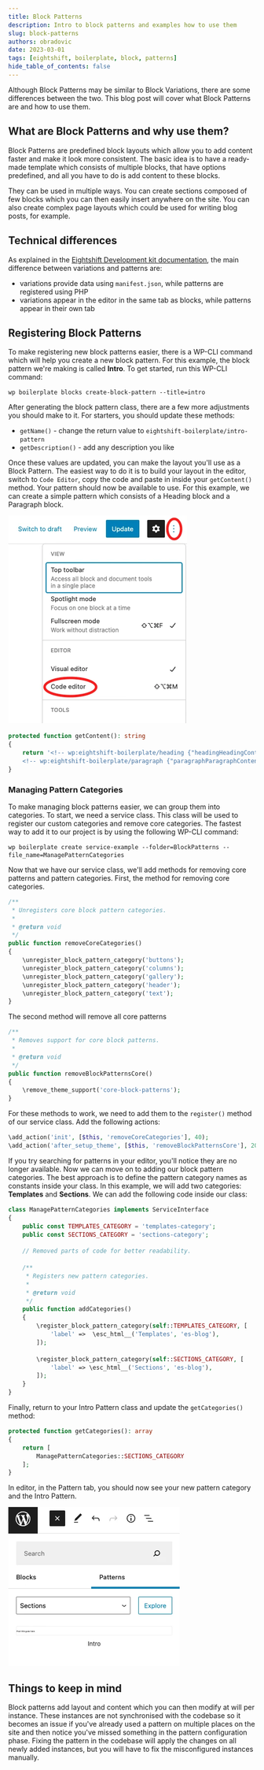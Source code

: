 ```yaml
---
title: Block Patterns
description: Intro to block patterns and examples how to use them
slug: block-patterns
authors: obradovic
date: 2023-03-01
tags: [eightshift, boilerplate, block, patterns]
hide_table_of_contents: false
---
```


Although Block Patterns may be similar to Block Variations, there are some differences between the two. This blog post will cover what Block Patterns are and how to use them.
<!--truncate-->

## What are Block Patterns and why use them?
Block Patterns are predefined block layouts which allow you to add content faster and make it look more consistent. The basic idea is to have a ready-made template which consists of multiple blocks, that have options predefined, and all you have to do is add content to these blocks.

They can be used in multiple ways. You can create sections composed of few blocks which you can then easily insert anywhere on the site. You can also create complex page layouts which could be used for writing blog posts, for example.

## Technical differences
As explained in the [Eightshift Development kit documentation](https://eightshift.com/docs/basics/blocks-patterns), the main difference between variations and patterns are:
- variations provide data using `manifest.json`, while patterns are registered using PHP
- variations appear in the editor in the same tab as blocks, while patterns appear in their own tab


## Registering Block Patterns
To make registering new block patterns easier, there is a WP-CLI command which will help you create a new block pattern. For this example, the block pattern we're making is called **Intro**. To get started, run this WP-CLI command:
```shell
wp boilerplate blocks create-block-pattern --title=intro
```

After generating the block pattern class, there are a few more adjustments you should make to it. For starters, you should update these methods:
- `getName()` - change the return value to `eightshift-boilerplate/intro-pattern`
- `getDescription()` - add any description you like

Once these values are updated, you can make the layout you'll use as a Block Pattern. The easiest way to do it is to build your layout in the editor, switch to `Code Editor`, copy the code and paste in inside your `getContent()` method. Your pattern should now be available to use. For this example, we can create a simple pattern which consists of a Heading block and a Paragraph block.

![Option to switch to Code Editor](/img/blog/code-editor.webp)

```php
protected function getContent(): string
{
	return '<!-- wp:eightshift-boilerplate/heading {"headingHeadingContent":"Post title goes here","headingHeadingSize":"big"} /-->
	<!-- wp:eightshift-boilerplate/paragraph {"paragraphParagraphContent":"\u003cem\u003ePost intro goes here\u003c/em\u003e"} /-->';
}
```

### Managing Pattern Categories

To make managing block patterns easier, we can group them into categories. To start, we need a service class. This class will be used to register our custom categories and remove core categories. The fastest way to add it to our project is by using the following WP-CLI command:
```shell
wp boilerplate create service-example --folder=BlockPatterns --file_name=ManagePatternCategories
```

Now that we have our service class, we'll add methods for removing core patterns and pattern categories. First, the method for removing core categories.
```php
/**
 * Unregisters core block pattern categories.
 *
 * @return void
 */
public function removeCoreCategories()
{
	\unregister_block_pattern_category('buttons');
	\unregister_block_pattern_category('columns');
	\unregister_block_pattern_category('gallery');
	\unregister_block_pattern_category('header');
	\unregister_block_pattern_category('text');
}
```
The second method will remove all core patterns

```php
/**
 * Removes support for core block patterns.
 *
 * @return void
 */
public function removeBlockPatternsCore()
{
	\remove_theme_support('core-block-patterns');
}
```

For these methods to work, we need to add them to the `register()` method of our service class. Add the following actions:
```php
\add_action('init', [$this, 'removeCoreCategories'], 40);
\add_action('after_setup_theme', [$this, 'removeBlockPatternsCore'], 20);
```

If you try searching for patterns in your editor, you'll notice they are no longer available. Now we can move on to adding our block pattern categories. The best approach is to define the pattern category names as constants inside your class. In this example, we will add two categories: **Templates** and **Sections**. We can add the following code inside our class:
```php
class ManagePatternCategories implements ServiceInterface
{
	public const TEMPLATES_CATEGORY = 'templates-category';
	public const SECTIONS_CATEGORY = 'sections-category';

	// Removed parts of code for better readability.

	/**
	 * Registers new pattern categories.
	 *
	 * @return void
	 */
	public function addCategories()
	{
		\register_block_pattern_category(self::TEMPLATES_CATEGORY, [
			'label' =>  \esc_html__('Templates', 'es-blog'),
		]);

		\register_block_pattern_category(self::SECTIONS_CATEGORY, [
			'label' => \esc_html__('Sections', 'es-blog'),
		]);
	}
}
```

Finally, return to your Intro Pattern class and update the `getCategories()` method:
```php
protected function getCategories(): array
{
	return [
		ManagePatternCategories::SECTIONS_CATEGORY
	];
}
```

In editor, in the Pattern tab, you should now see your new pattern category and the Intro Pattern.

![New pattern category and block pattern](/img/blog/block-pattern-example.webp)

## Things to keep in mind
Block patterns add layout and content which you can then modify at will per instance. These instances are not synchronised with the codebase so it becomes an issue if you've already used a pattern on multiple places on the site and then notice you've missed something in the pattern configuration phase. Fixing the pattern in the codebase will apply the changes on all newly added instances, but you will have to fix the misconfigured instances manually.
